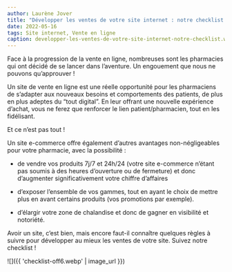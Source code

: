 ```yaml
---
author: Laurène Jover
title: "Développer les ventes de votre site internet : notre checklist !"
date: 2022-05-16
tags: Site internet, Vente en ligne
caption: developper-les-ventes-de-votre-site-internet-notre-checklist.webp
---
```


Face à la progression de la vente en ligne, nombreuses sont les pharmacies qui ont décidé de se lancer dans l’aventure. Un engouement que nous ne pouvons qu’approuver !

Un site de vente en ligne est une réelle opportunité pour les pharmaciens de s’adapter aux nouveaux besoins et comportements des patients, de plus en plus adeptes du “tout digital”. En leur offrant une nouvelle expérience d’achat, vous ne ferez que renforcer le lien patient/pharmacien, tout en les fidélisant.

Et ce n’est pas tout !

Un site e-commerce offre également d’autres avantages non-négligeables pour votre pharmacie, avec la possibilité :

- de vendre vos produits 7j/7 et 24h/24 (votre site e-commerce n’étant pas soumis à des heures d’ouverture ou de fermeture) et donc d’augmenter significativement votre chiffre d’affaires

- d’exposer l’ensemble de vos gammes, tout en ayant le choix de mettre plus en avant certains produits (vos promotions par exemple).

- d’élargir votre zone de chalandise et donc de gagner en visibilité et notoriété.

Avoir un site, c’est bien, mais encore faut-il connaître quelques règles à suivre pour développer au mieux les ventes de votre site. Suivez notre checklist !

![]({{ 'checklist-off6.webp' | image_url }})
